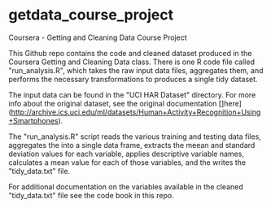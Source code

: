 # getdata_course_project

Coursera - Getting and Cleaning Data Course Project

This Github repo contains the code and cleaned dataset produced in the Coursera Getting and Cleaning Data class. There is one R code file called "run_analysis.R", which takes the raw input data files, aggregates them, and performs the necessary transformations to produces a single tidy dataset.

The input data can be found in the "UCI HAR Dataset" directory. For more info about the original dataset, see the original documentation []here](http://archive.ics.uci.edu/ml/datasets/Human+Activity+Recognition+Using+Smartphones).

The "run_analysis.R" script reads the various training and testing data files, aggregates the into a single data frame, extracts the meean and standard deviation values for each variable, applies descriptive variable names, calculates a mean value for each of those variables, and the writes the "tidy_data.txt" file. 

For additional documentation on the variables available in the cleaned "tidy_data.txt" file see the code book in this repo.
